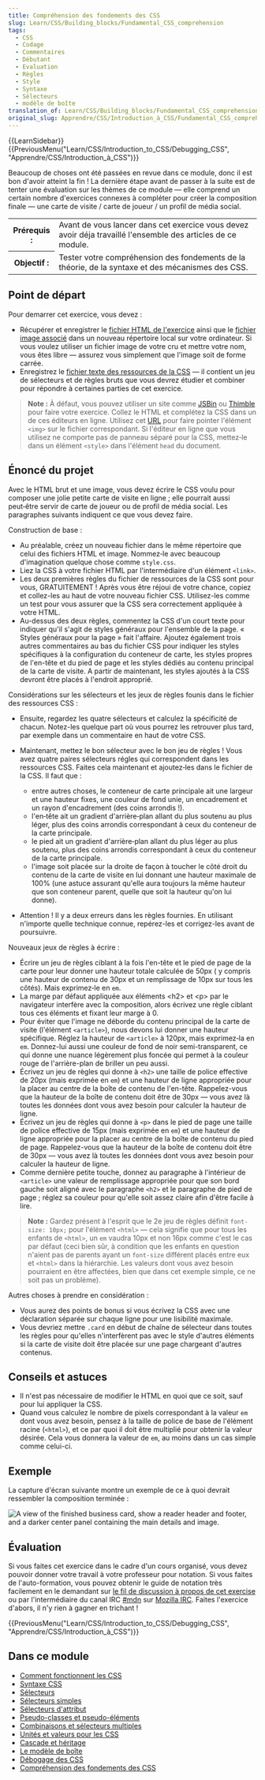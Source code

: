 ```yaml
---
title: Compréhension des fondements des CSS
slug: Learn/CSS/Building_blocks/Fundamental_CSS_comprehension
tags:
  - CSS
  - Codage
  - Commentaires
  - Débutant
  - Evaluation
  - Règles
  - Style
  - Syntaxe
  - Sélecteurs
  - modèle de boîte
translation_of: Learn/CSS/Building_blocks/Fundamental_CSS_comprehension
original_slug: Apprendre/CSS/Introduction_à_CSS/Fundamental_CSS_comprehension
---
```

{{LearnSidebar}}{{PreviousMenu("Learn/CSS/Introduction_to_CSS/Debugging_CSS", "Apprendre/CSS/Introduction_à_CSS")}}

Beaucoup de choses ont été passées en revue dans ce module, donc il est bon d'avoir atteint la fin ! La dernière étape avant de passer à la suite est de tenter une évaluation sur les thèmes de ce module — elle comprend un certain nombre d'exercices connexes à compléter pour créer la composition finale — une carte de visite / carte de joueur / un profil de média social.

<table class="standard-table">
  <tbody>
    <tr>
      <th scope="row">Prérequis :</th>
      <td>
        Avant de vous lancer dans cet exercice vous devez avoir déja travaillé
        l'ensemble des articles de ce module.
      </td>
    </tr>
    <tr>
      <th scope="row">Objectif :</th>
      <td>
        Tester votre compréhension des fondements de la théorie, de la syntaxe
        et des mécanismes des CSS.
      </td>
    </tr>
  </tbody>
</table>

## Point de départ

Pour demarrer cet exercice, vous devez :

- Récupérer et enregistrer le [fichier HTML de l'exercice](https://github.com/mdn/learning-area/blob/master/css/introduction-to-css/fundamental-css-comprehension/index.html) ainsi que le [fichier image associé](https://github.com/mdn/learning-area/blob/master/css/introduction-to-css/fundamental-css-comprehension/chris.jpg) dans un nouveau répertoire local sur votre ordinateur. Si vous voulez utiliser un fichier image de votre cru et mettre votre nom, vous êtes libre — assurez vous simplement que l'image soit de forme carrée.
- Enregistrez le [fichier texte des ressources de la CSS](https://github.com/mdn/learning-area/blob/master/css/introduction-to-css/fundamental-css-comprehension/style-resources.txt) — il contient un jeu de sélecteurs et de règles bruts que vous devrez étudier et combiner pour répondre à certaines parties de cet exercice.

> **Note :** À défaut, vous pouvez utiliser un site comme [JSBin](http://jsbin.com/) ou [Thimble](https://thimble.mozilla.org/) pour faire votre exercice. Collez le HTML et complétez la CSS dans un de ces éditeurs en ligne. Utilisez cet [URL](http://mdn.github.io/learning-area/css/introduction-to-css/fundamental-css-comprehension/chris.jpg) pour faire pointer l'élément `<img>` sur le fichier correspondant. Si l'éditeur en ligne que vous utilisez ne comporte pas de panneau séparé pour la CSS, mettez‑le dans un élément `<style>` dans l'élément `head` du document.

## Énoncé du projet

Avec le HTML brut et une image, vous devez écrire le CSS voulu pour composer une jolie petite carte de visite en ligne ; elle pourrait aussi peut‑être servir de carte de joueur ou de profil de média social. Les paragraphes suivants indiquent ce que vous devez faire.

Construction de base :

- Au préalable, créez un nouveau fichier dans le même répertoire que celui des fichiers HTML et image. Nommez‑le avec beaucoup d'imagination quelque chose comme `style.css`.
- Liez la CSS à votre fichier HTML par l'intermédiaire d'un élément `<link>`.
- Les deux premières règles du fichier de ressources de la CSS sont pour vous, GRATUITEMENT ! Après vous être réjoui de votre chance, copiez et collez-les au haut  de votre nouveau fichier CSS. Utilisez-les comme un test pour vous assurer que la CSS sera correctement appliquée à votre HTML.
- Au-dessus des deux règles, commentez la CSS d'un court texte pour indiquer qu'il s'agit de styles généraux pour l'ensemble de la page. « Styles généraux pour la page »  fait l'affaire. Ajoutez également trois autres commentaires au bas du fichier CSS pour indiquer les styles spécifiques à la configuration du conteneur de carte, les styles propres de l'en-tête et du pied de page et les styles dédiés au contenu principal de la carte de visite. A partir de maintenant, les styles ajoutés à la CSS devront être placés à l'endroit approprié.

Considérations sur les sélecteurs et les jeux de règles founis dans le fichier des ressources CSS :

- Ensuite, regardez les quatre sélecteurs et calculez la spécificité de chacun. Notez-les quelque part où vous pourrez les retrouver plus tard, par exemple dans un commentaire en haut de votre CSS.
- Maintenant, mettez le bon sélecteur avec le bon jeu de règles ! Vous avez quatre paires sélecteurs régles qui correspondent dans les ressources CSS. Faites cela maintenant et ajoutez‑les dans le fichier de la CSS. Il faut que :

  - entre autres choses, le conteneur de carte principale ait une largeur et une hauteur fixes, une couleur de fond unie, un encadrement et un rayon d'encadrement (des coins arrondis !).
  - l'en‑tête ait un gradient d'arrière‑plan allant du plus soutenu au plus léger, plus des coins arrondis correspondant à ceux du conteneur de la carte principale.
  - le pied ait un  gradient d'arrière‑plan allant du plus léger au plus soutenu, plus des coins arrondis correspondant à ceux du conteneur de la carte principale.
  - l'image soit placée sur la droite de façon à toucher le côté droit du contenu de la carte de visite en lui donnant une hauteur maximale de 100% (une astuce assurant qu'elle aura toujours la même hauteur que son conteneur parent, quelle que soit la hauteur qu'on lui donne).

- Attention ! Il y a deux erreurs dans les règles fournies. En utilisant n'importe quelle technique connue, repérez-les et corrigez-les avant de poursuivre.

Nouveaux jeux de règles à écrire :

- Écrire un jeu de règles ciblant à la fois l'en-tête et le pied de page de la carte pour leur  donner une hauteur totale calculée de 50px ( y compris une hauteur de contenu de 30px et un remplissage de 10px sur tous les côtés). Mais exprimez‑le en `em`.
- La marge par défaut appliquée aux éléments \<h2> et \<p> par le navigateur interfère avec la composition, alors écrivez une règle ciblant tous ces éléments et fixant leur marge à 0.
- Pour éviter que l'image ne déborde du contenu principal de la carte de visite (l'élément `<article>`), nous devons lui donner une hauteur spécifique. Réglez la hauteur de `<article>` à 120px, mais exprimez‑la en `em`. Donnez-lui aussi une couleur de fond de noir semi-transparent, ce qui donne une nuance légèrement plus foncée qui permet à la couleur rouge de l'arrière-plan de briller un peu aussi.
- Écrivez un jeu de règles qui donne à `<h2>` une taille de police effective de 20px (mais exprimée en `em`) et une hauteur de ligne appropriée pour la placer au centre de la boîte de contenu de l'en-tête. Rappelez-vous que la hauteur de la boîte de contenu doit être de 30px — vous avez là toutes les données dont vous avez besoin pour calculer la hauteur de ligne.
- Écrivez un jeu de règles qui donne à `<p>` dans le pied de page une taille de police effective de 15px (mais exprimée en `em`) et une hauteur de ligne appropriée pour la placer au centre de la boîte de contenu du pied de page. Rappelez-vous que la hauteur de la boîte de contenu doit être de 30px — vous avez là toutes les données dont vous avez besoin pour calculer la hauteur de ligne.
- Comme dernière petite touche, donnez au paragraphe à l'intérieur de `<article>` une valeur de remplissage appropriée pour que son bord gauche soit aligné avec le paragraphe `<h2>` et le paragraphe de pied de page ; réglez sa couleur pour qu'elle soit assez claire afin d'être facile à lire.

> **Note :** Gardez présent à l'esprit que le 2e jeu de règles définit `font-size: 10px;` pour l'élément `<html>` — cela signifie que pour tous les enfants de `<html>`, un `em` vaudra 10px et non 16px comme c'est le cas par défaut (ceci bien sûr, à condition que les enfants en question n'aient pas de parents ayant un `font-size` différent placés entre eux et `<html>` dans la hiérarchie. Les valeurs dont vous avez besoin pourraient en être affectées, bien que dans cet exemple simple, ce ne soit pas un problème).

Autres choses à prendre en considération :

- Vous aurez des points de bonus si vous écrivez la CSS avec une déclaration séparée sur chaque ligne pour une lisibilité maximale.
- Vous devriez mettre `.card` en début de chaîne de sélecteur dans toutes les règles pour qu'elles n'interfèrent pas avec le style d'autres éléments si la carte de visite doit être placée sur une page chargeant d'autres contenus.

## Conseils et astuces

- Il n'est pas nécessaire de modifier le HTML en quoi que ce soit, sauf pour lui appliquer la CSS.
- Quand vous calculez le nombre de pixels correspondant à la valeur `em` dont vous avez besoin, pensez à la taille de police de base de l'élément racine (`<html>`), et ce par quoi il doit être multiplié pour obtenir la valeur désirée. Cela vous donnera la valeur de `em`, au moins dans un cas simple comme celui-ci.

## Exemple

La capture d'écran suivante montre un exemple de ce à quoi devrait ressembler la composition terminée :

![A view of the finished business card, show a reader header and footer, and a darker center panel containing the main details and image.](business-card.png)



## Évaluation

Si vous faites cet exercice dans le cadre d'un cours organisé, vous devez pouvoir donner votre travail à votre professeur pour notation. Si vous faites de l'auto-formation, vous pouvez obtenir le guide de notation très facilement en le demandant sur  [le fil de discussion à propos de cet exercise](https://discourse.mozilla.org/t/fundamental-css-comprehension-assessment/24682) ou par l'intermédiaire du canal IRC [#mdn](irc://irc.mozilla.org/mdn) sur [Mozilla IRC](https://wiki.mozilla.org/IRC). Faites l'exercice d'abors, il n'y rien à gagner en trichant !

{{PreviousMenu("Learn/CSS/Introduction_to_CSS/Debugging_CSS", "Apprendre/CSS/Introduction_à_CSS")}}



## Dans ce module

- [Comment fonctionnent les CSS](/fr/Apprendre/CSS/Introduction_à_CSS/Le_fonctionnement_de_CSS)
- [Syntaxe CSS](/fr/Apprendre/CSS/Introduction_à_CSS/La_syntaxe)
- [Sélecteurs](/fr/Apprendre/CSS/Introduction_à_CSS/Les_sélecteurs)
- [Sélecteurs simples](/fr/docs/Learn/CSS/Introduction_to_CSS/Selectors/Simple_selectors)
- [Sélecteurs d'attribut](/fr/docs/Learn/CSS/Introduction_to_CSS/Selectors/Attribute_selectors)
- [Pseudo-classes et pseudo-éléments](/fr/docs/Learn/CSS/Introduction_to_CSS/Selectors/Pseudo-classes_and_pseudo-elements)
- [Combinaisons et sélecteurs multiples](/fr/docs/Learn/CSS/Introduction_to_CSS/Selectors/Combinators_and_multiple_selectors)
- [Unités et valeurs pour les CSS](/fr/Apprendre/CSS/Introduction_à_CSS/Values_and_units)
- [Cascade et héritage](/fr/Apprendre/CSS/Introduction_à_CSS/La_cascade_et_l_héritage)
- [Le modèle de boîte](/fr/Apprendre/CSS/Introduction_à_CSS/Le_modèle_de_boîte)
- [Débogage des CSS](/fr/docs/Learn/CSS/Introduction_to_CSS/Debugging_CSS)
- [Compréhension des fondements des CSS](/fr/docs/Learn/CSS/Introduction_to_CSS/Fundamental_CSS_comprehension)
